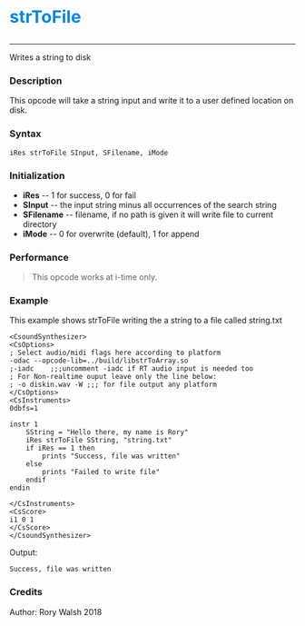 <p style="font-size:30px;color:hsl(204, 90%, 45%)"><b>strToFile</b></p>

----

Writes a string to disk 

### Description
This opcode will take a string input and write it to a user defined location on disk.  

### Syntax
```csound
iRes strToFile SInput, SFilename, iMode
```

### Initialization

* **iRes** -- 1 for success, 0 for fail
* **SInput** -- the input string minus all occurrences of the search string
* **SFilename** -- filename, if no path is given it will write file to current directory
* **iMode** -- 0 for overwrite (default), 1 for append  


### Performance

> This opcode works at i-time only. 

### Example
This example shows strToFile writing the a string to a file called string.txt

```csound
<CsoundSynthesizer>
<CsOptions>
; Select audio/midi flags here according to platform
-odac --opcode-lib=../build/libstrToArray.so 
;-iadc    ;;;uncomment -iadc if RT audio input is needed too
; For Non-realtime ouput leave only the line below:
; -o diskin.wav -W ;;; for file output any platform
</CsOptions>
<CsInstruments>
0dbfs=1

instr 1
    SString = "Hello there, my name is Rory"
    iRes strToFile SString, "string.txt"
    if iRes == 1 then
        prints "Success, file was written"
    else
        prints "Failed to write file"
    endif
endin

</CsInstruments>
<CsScore>
i1 0 1
</CsScore>
</CsoundSynthesizer>
```

Output:

```
Success, file was written
```

### Credits
Author: Rory Walsh
2018
